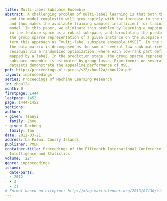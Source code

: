 ```yaml
---
title: Multi-label Subspace Ensemble
abstract: A challenging problem of multi-label learning is that both the label space
  and the model complexity will grow rapidly with the increase in the number of labels,
  and thus makes the available training samples insufficient for training a proper
  model. In this paper, we eliminate this problem by learning a mapping of each label
  in the feature space as a robust subspace, and formulating the prediction as finding
  the group sparse representation of a given instance on the subspace ensemble. We
  term this approach as “multi-label subspace ensemble (MSE)”. In the training stage,
  the data matrix is decomposed as the sum of several low-rank matrices and a sparse
  residual via a randomized optimization, where each low-rank part defines a subspace
  mapped by a label. In the prediction stage, the group sparse representation on the
  subspace ensemble is estimated by group lasso. Experiments on several benchmark
  datasets demonstrate the appealing performance of MSE.
pdf: http://proceedings.mlr.press/v22/zhou12a/zhou12a.pdf
layout: inproceedings
series: Proceedings of Machine Learning Research
id: zhou12a
month: 0
firstpage: 1444
lastpage: 1452
page: 1444-1452
sections: 
author:
- given: Tianyi
  family: Zhou
- given: Dacheng
  family: Tao
date: 2012-03-21
address: La Palma, Canary Islands
publisher: PMLR
container-title: Proceedings of the Fifteenth International Conference on Artificial
  Intelligence and Statistics
volume: '22'
genre: inproceedings
issued:
  date-parts:
  - 2012
  - 3
  - 21
# Format based on citeproc: http://blog.martinfenner.org/2013/07/30/citeproc-yaml-for-bibliographies/
---
```

